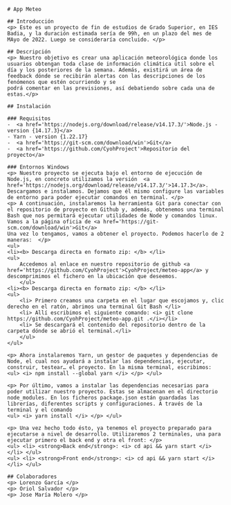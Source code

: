     # App Meteo

    ## Introducción
    <p> Este es un proyecto de fin de estudios de Grado Superior, en IES Badia, y la duración estimada sería de 99h, en un plazo del mes de MAyo de 2022. Luego se consideraría concluido. </p>

    ## Descripción
    <p> Nuestro objetivo es crear una aplicación meteorológica donde los usuarios obtengan toda clase de información climática útil sobre el día y los posteriores de la semana. Además, existirá un área de feedback dónde se recibirán alertas con las descripciones de los fenómenos que estén ocurriendo y se
    podrá comentar en las previsiones, así debatiendo sobre cada una de estas.</p>

    ## Instalación

    ### Requisitos
    -  <a href='https://nodejs.org/download/release/v14.17.3/'>Node.js - version {14.17.3}</a> 
    - Yarn - version {1.22.17}
    -  <a href='https://git-scm.com/download/win'>Git</a>
    -  <a href='https://github.com/CyohProject'>Repositorio del proyecto</a> 

    ### Entornos Windows
    <p> Nuestro proyecto se ejecuta bajo el entorno de ejecución de Node.js, en concreto utilizamos la versión  <a href='https://nodejs.org/download/release/v14.17.3/'>14.17.3</a>. Descargamos e instalamos. Dejamos que él mismo configure las variables de entorno para poder ejecutar comandos en terminal. </p>
    <p> A continuación, instalaremos la herramienta Git para conectar con el repositorio de proyecto en Github y, además, obtenemos una terminal Bash que nos permitará ejecutar utilidades de Node y comandos linux.  Vamos a la página oficia de <a href='https://git-scm.com/download/win'>Git</a>
    Una vez lo tengamos, vamos a obtener el proyecto. Podemos hacerlo de 2 maneras:  </p>
    <ul>
    <li><b> Descarga directa en formato zip: </b> </li>
    <ul>
        Accedemos al enlace en nuestro repositorio de github <a href='https://github.com/CyohProject'>CyohProject/meteo-app</a> y descomprimimos el fichero en la ubicación que deseemos. 
        </ul>
    <li><b> Descarga directa en formato zip: </b> </li>
    <ul>
        <li> Primero creamos una carpeta en el lugar que escojamos y, clic derecho en el ratón, abrimos una terminal Git Bash </li>
        <li> Allí escribimos el siguiente comando: <i> git clone https://github.com/CyohProject/meteo-app.git .</i></li>
        <li> Se descargará el contenido del repositorio dentro de la carpeta dónde se abrió el terminal.</li>
        </ul>
    </ul>

    <p> Ahora instalaremos Yarn, un gestor de paquetes y dependencias de Node, el cual nos ayudará a instalar las dependencias, ejecutar, construir, testear… el proyecto. En la misma terminal, escribimos:
    <ul> <i> npm install --global yarn </i> </p> </ul>

    <p> Por último, vamos a instalar las dependencias necesarias para poder utilizar nuestro proyecto. Estas se almacenan en el directorio node_modules. En los ficheros package.json están guardadas las librerías, diferentes scripts y configuraciones. A través de la terminal y el comando 
    <ul> <i> yarn install </i> </p> </ul>

    <p> Una vez hecho todo ésto, ya tenemos el proyecto preparado para ejecutarse a nivel de desarrollo. Utilizaremos 2 terminales, una para ejecutar primero el back end y otra el front: </p>
    <ul> <li> <strong>Back end</strong>: <i> cd api && yarn start </i> </li> </ul> 
    <ul> <li> <strong>Front end</strong>: <i> cd api && yarn start </i> </li> </ul> 

    ## Colaboradores
    <p> Lorenzo García </p>
    <p> Oriol Salvador </p>
    <p> Jose María Molero </p>